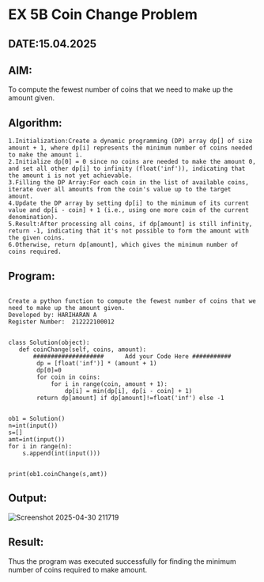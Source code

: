 # EX 5B Coin Change Problem
## DATE:15.04.2025
## AIM:
To compute the fewest number of coins that we need to make up the amount given.

## Algorithm:
```
1.Initialization:Create a dynamic programming (DP) array dp[] of size amount + 1, where dp[i] represents the minimum number of coins needed to make the amount i.
2.Initialize dp[0] = 0 since no coins are needed to make the amount 0, and set all other dp[i] to infinity (float('inf')), indicating that the amount i is not yet achievable.
3.Filling the DP Array:For each coin in the list of available coins, iterate over all amounts from the coin's value up to the target amount.
4.Update the DP array by setting dp[i] to the minimum of its current value and dp[i - coin] + 1 (i.e., using one more coin of the current denomination).
5.Result:After processing all coins, if dp[amount] is still infinity, return -1, indicating that it's not possible to form the amount with the given coins.
6.Otherwise, return dp[amount], which gives the minimum number of coins required.
```

## Program:
```

Create a python function to compute the fewest number of coins that we need to make up the amount given.
Developed by: HARIHARAN A
Register Number:  212222100012


class Solution(object):
   def coinChange(self, coins, amount):
       ####################      Add your Code Here ###########
        dp = [float('inf')] * (amount + 1)
        dp[0]=0
        for coin in coins:
            for i in range(coin, amount + 1):
                dp[i] = min(dp[i], dp[i - coin] + 1)
        return dp[amount] if dp[amount]!=float('inf') else -1
      
      
ob1 = Solution()
n=int(input())
s=[]
amt=int(input())
for i in range(n):
    s.append(int(input()))


print(ob1.coinChange(s,amt))
```

## Output:
![Screenshot 2025-04-30 211719](https://github.com/user-attachments/assets/4558eb9f-8e0b-4875-b47f-ba72f5579ce9)

## Result:
Thus the program was executed successfully for finding the minimum number of coins required to make amount.
